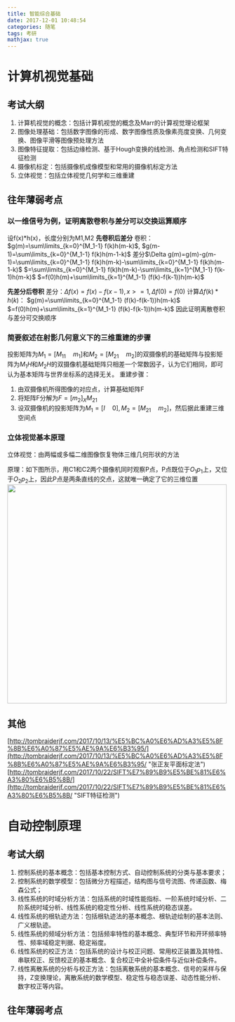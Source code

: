 ```yaml
---
title: 智能综合基础
date: 2017-12-01 10:48:54
categories: 随笔
tags: 考研
mathjax: true
---
```


# 计算机视觉基础

## 考试大纲

1.	计算机视觉的概念：包括计算机视觉的概念及Marr的计算视觉理论框架
2.	图像处理基础：包括数字图像的形成、数字图像性质及像素亮度变换、几何变换、图像平滑等图像预处理方法
3.	图像特征提取：包括边缘检测、基于Hough变换的线检测、角点检测和SIFT特征检测
4.	摄像机标定：包括摄像机成像模型和常用的摄像机标定方法
5.	立体视觉：包括立体视觉几何学和三维重建

## 往年薄弱考点

### 以一维信号为例，证明离散卷积与差分可以交换运算顺序

设f(x)\*h(x)，长度分别为M1,M2
**先卷积后差分**
卷积：$g(m)=\sum\limits_{k=0}^{M_1-1} f(k)h(m-k)$, $g(m-1)=\sum\limits_{k=0}^{M_1-1} f(k)h(m-1-k)$
差分$\Delta g(m)=g(m)-g(m-1)=\sum\limits_{k=0}^{M_1-1} f(k)h(m-k)-\sum\limits_{k=0}^{M_1-1} f(k)h(m-1-k)$
$=\sum\limits_{k=0}^{M_1-1} f(k)h(m-k)-\sum\limits_{k=1}^{M_1-1} f(k-1)h(m-k)$
$=f(0)h(m)+\sum\limits_{k=1}^{M_1-1} (f(k)-f(k-1))h(m-k)$

**先差分后卷积**
差分：$\Delta f(x)=f(x)-f(x-1), x>=1, \Delta f(0)=f(0)$
计算$\Delta f(k)*h(k)$：
$g(m)=\sum\limits_{k=0}^{M_1-1} (f(k)-f(k-1))h(m-k)$
$=f(0)h(m)+\sum\limits_{k=1}^{M_1-1} (f(k)-f(k-1))h(m-k)$
因此证明离散卷积与差分可交换顺序

### 简要叙述在射影几何意义下的三维重建的步骤

投影矩阵为$M_1=[M_{11} \quad m_1]$和$M_2=[M_{21} \quad m_2]$的双摄像机的基础矩阵与投影矩阵为$M_1 H$和$M_2 H$的双摄像机基础矩阵只相差一个常数因子，认为它们相同，即可认为基本矩阵与世界坐标系的选择无关。
重建步骤：
1.	由双摄像机所得图像的对应点，计算基础矩阵F
2.	将矩阵F分解为$F=[m_2]_X M_{21}$
3.	设双摄像机的投影矩阵为$M_1=[I\quad0], M_2=[M_{21}\quad m_2]$，然后据此重建三维空间点

### 立体视觉基本原理

立体视觉：由两幅或多幅二维图像恢复物体三维几何形状的方法

原理：如下图所示，用C1和C2两个摄像机同时观察P点，P点既位于$O_1p_1$上，又位于$O_2 p_2$上，因此P点是两条直线的交点，这就唯一确定了它的三维位置
<img src="/img/立体视觉原理.bmp" width="500px">

## 其他

[http://tombraiderjf.com/2017/10/13/%E5%BC%A0%E6%AD%A3%E5%8F%8B%E6%A0%87%E5%AE%9A%E6%B3%95/](http://tombraiderjf.com/2017/10/13/%E5%BC%A0%E6%AD%A3%E5%8F%8B%E6%A0%87%E5%AE%9A%E6%B3%95/ "张正友平面标定法")
[http://tombraiderjf.com/2017/10/22/SIFT%E7%89%B9%E5%BE%81%E6%A3%80%E6%B5%8B/](http://tombraiderjf.com/2017/10/22/SIFT%E7%89%B9%E5%BE%81%E6%A3%80%E6%B5%8B/ "SIFT特征检测")

# 自动控制原理

## 考试大纲
1.	控制系统的基本概念：包括基本控制方式、自动控制系统的分类与基本要求；
2.	控制系统的数学模型：包括微分方程描述，结构图与信号流图、传递函数、梅森公式；
3.	线性系统的时域分析方法：包括系统的时域性能指标、一阶系统时域分析、二阶系统时域分析、线性系统的稳定性分析、线性系统的稳态误差。
4.	线性系统的根轨迹方法：包括根轨迹法的基本概念、根轨迹绘制的基本法则、广义根轨迹。
5.	线性系统的频域分析方法：包括频率特性的基本概念、典型环节和开环频率特性、频率域稳定判据、稳定裕度。
6.	线性系统的校正方法：包括系统的设计与校正问题、常用校正装置及其特性、串联校正、反馈校正的基本概念、复合校正中全补偿条件与近似补偿条件。
7.	线性离散系统的分析与校正方法：包括离散系统的基本概念、信号的采样与保持，Z变换理论，离散系统的数学模型、稳定性与稳态误差、动态性能分析、数字校正等内容。

## 往年薄弱考点